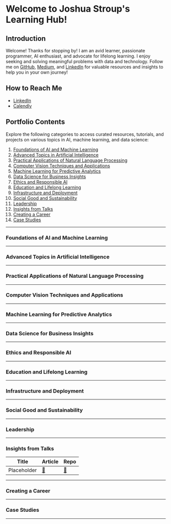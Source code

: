 # Welcome to Joshua Stroup's Learning Hub!

## Introduction

Welcome! Thanks for stopping by! I am an avid learner, passionate programmer, AI enthusiast, and advocate for lifelong learning. I enjoy seeking and solving meaningful problems with data and technology. Follow me on [GitHub](https://github.com/jtstroup), [Medium](https://jtstroup.medium.com), and [LinkedIn](https://linkedin.com/in/jtstroup) for valuable resources and insights to help you in your own journey!

## How to Reach Me

- [LinkedIn](https://linkedin.com/in/jtstroup)
- [Calendly](https://calendly.com/jtsroup)

## Portfolio Contents

Explore the following categories to access curated resources, tutorials, and projects on various topics in AI, machine learning, and data science:

1. [Foundations of AI and Machine Learning](#foundations-of-ai-and-machine-learning)
2. [Advanced Topics in Artificial Intelligence](#advanced-topics-in-artificial-intelligence)
3. [Practical Applications of Natural Language Processing](#practical-applications-of-natural-language-processing)
4. [Computer Vision Techniques and Applications](#computer-vision-techniques-and-applications)
5. [Machine Learning for Predictive Analytics](#machine-learning-for-predictive-analytics)
6. [Data Science for Business Insights](#data-science-for-business-insights)
7. [Ethics and Responsible AI](#ai-ethics-and-responsible-ai)
8. [Education and Lifelong Learning](#ai-in-education-and-lifelong-learning)
9. [Infrastructure and Deployment](#ai-infrastructure-and-deployment)
10. [Social Good and Sustainability](#ai-for-social-good-and-sustainability)
11. [Leadership](#technical-leadership)
12. [Insights from Talks](#talks)
13. [Creating a Career](#create-a-career)
14. [Case Studies](#case-studies)

---

### Foundations of AI and Machine Learning

---

### Advanced Topics in Artificial Intelligence

---

### Practical Applications of Natural Language Processing

---

### Computer Vision Techniques and Applications

---

### Machine Learning for Predictive Analytics

---

### Data Science for Business Insights

---

### Ethics and Responsible AI

---

### Education and Lifelong Learning

---

### Infrastructure and Deployment

---

### Social Good and Sustainability

---

### Leadership

---

### Insights from Talks
| Title | Article | Repo |
| --- | --- | --- |
| Placeholder | [:link:](article_link) | [:link:](github_link) |
<a name="create-a-career"></a>

---

### Creating a Career

---

### Case Studies

---
<!--
| Placeholder | [:link:](article_link) | [:link:](github_link) |
<a name=" "></a>
-->
